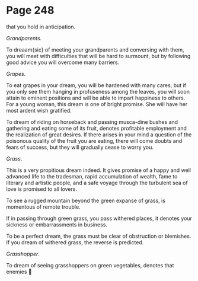 # Page 248
that you hold in anticipation.


_Grandparents_.


To dreaam{sic} of meeting your grandparents and conversing with them,
you will meet with difficulties that will be hard to surmount,
but by following good advice you will overcome many barriers.


_Grapes_.


To eat grapes in your dream, you will be hardened with many cares;
but if you only see them hanging in profuseness among the leaves, you will
soon attain to eminent positions and will be able to impart happiness
to others. For a young woman, this dream is one of bright promise.
She will have her most ardent wish gratified.


To dream of riding on horseback and passing musca-dine bushes
and gathering and eating some of its fruit, denotes profitable
employment and the realization of great desires. If there arises
in your mind a question of the poisonous quality of the fruit
you are eating, there will come doubts and fears of success,
but they will gradually cease to worry you.


_Grass_.


This is a very propitious dream indeed. It gives promise of a happy
and well advanced life to the tradesman, rapid accumulation of wealth,
fame to literary and artistic people, and a safe voyage through
the turbulent sea of love is promised to all lovers.


To see a rugged mountain beyond the green expanse of grass,
is momentous of remote trouble.


If in passing through green grass, you pass withered places,
it denotes your sickness or embarrassments in business.


To be a perfect dream, the grass must be clear of obstruction or blemishes.
If you dream of withered grass, the reverse is predicted.


_Grasshopper_.


To dream of seeing grasshoppers on green vegetables, denotes that enemies
